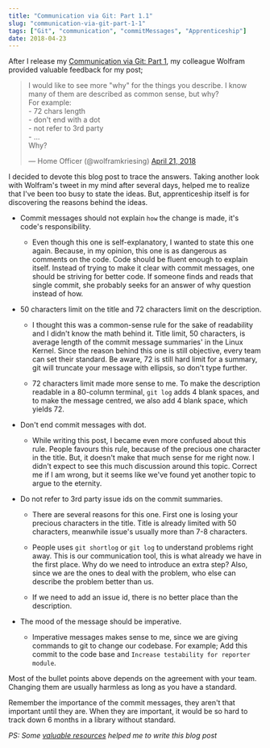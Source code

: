```yaml
---
title: "Communication via Git: Part 1.1"
slug: "communication-via-git-part-1-1"
tags: ["Git", "communication", "commitMessages", "Apprenticeship"]
date: 2018-04-23
---
```


After I release my [Communication via Git: Part 1](https://www.sengitu.com/posts/communication-via-git-part-1/), my colleague Wolfram provided valuable feedback for my post;

<blockquote class="twitter-tweet tw-align-center" data-conversation="none" data-lang="en"><p lang="en" dir="ltr">I would like to see more &quot;why&quot; for the things you describe. I know many of them are described as common sense, but why?<br>For example:<br>- 72 chars length<br>- don&#39;t end with a dot<br>- not refer to 3rd party<br>- ...<br>Why?</p>&mdash; Home Officer (@wolframkriesing) <a href="https://twitter.com/wolframkriesing/status/987618967970893825?ref_src=twsrc%5Etfw">April 21, 2018</a></blockquote>
<script async src="https://platform.twitter.com/widgets.js" charset="utf-8"></script>

I decided to devote this blog post to trace the answers. Taking another look with Wolfram's tweet in my mind after several days, helped me to realize that I've been too busy to state the ideas. But, apprenticeship itself is for discovering the reasons behind the ideas.

- Commit messages should not explain `how` the change is made, it's code's responsibility.

  - Even though this one is self-explanatory, I wanted to state this one again. Because, in my opinion, this one is as dangerous as comments on the code. Code should be fluent enough to explain itself. Instead of trying to make it clear with commit messages, one should be striving for better code. If someone finds and reads that single commit, she probably seeks for an answer of why question instead of how.

- 50 characters limit on the title and 72 characters limit on the description.

  - I thought this was a common-sense rule for the sake of readability and I didn't know the math behind it. Title limit, 50 characters, is average length of the commit message summaries' in the Linux Kernel. Since the reason behind this one is still objective, every team can set their standard. Be aware, 72 is still hard limit for a summary, git will truncate your message with ellipsis, so don't type further.

  - 72 characters limit made more sense to me. To make the description readable in a 80-column terminal, `git log` adds 4 blank spaces, and to make the message centred, we also add 4 blank space, which yields 72.

- Don't end commit messages with dot.

  - While writing this post, I became even more confused about this rule. People favours this rule, because of the precious one character in the title. But, it doesn't make that much sense for me right now. I didn't expect to see this much discussion around this topic. Correct me if I am wrong, but it seems like we've found yet another topic to argue to the eternity.

- Do not refer to 3rd party issue ids on the commit summaries.

  - There are several reasons for this one. First one is losing your precious characters in the title. Title is already limited with 50 characters, meanwhile issue's usually more than 7-8 characters.

  - People uses `git shortlog` or `git log` to understand problems right away. This is our communication tool, this is what already we have in the first place. Why do we need to introduce an extra step? Also, since we are the ones to deal with the problem, who else can describe the problem better than us.

  - If we need to add an issue id, there is no better place than the description.

- The mood of the message should be imperative.

  - Imperative messages makes sense to me, since we are giving commands to git to change our codebase. For example; Add this commit to the code base and `Increase testability for reporter module`.

Most of the bullet points above depends on the agreement with your team. Changing them are usually harmless as long as you have a standard.

Remember the importance of the commit messages, they aren't that important until they are. When they are important, it would be so hard to track down 6 months in a library without standard.

_PS: Some [valuable resources](https://trello.com/c/oVrqtzYz/243-examine-whys-in-commit-messages-blog-post) helped me to write this blog post_